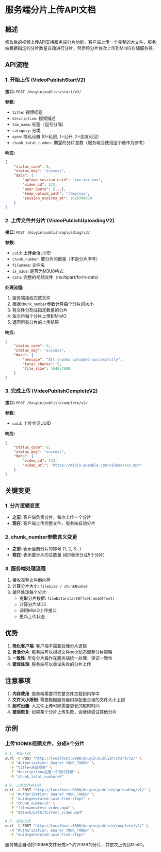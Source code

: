 # 服务端分片上传API文档

## 概述

修改后的视频上传API支持服务端分片功能。客户端上传一个完整的大文件，服务端根据指定的分片数量自动进行分片，然后将分片依次上传到MinIO存储服务器。

## API流程

### 1. 开始上传 (VideoPublishStartV2)

**接口:** `POST /douyin/publish/start/v2/`

**参数:**
- `title`: 视频标题
- `description`: 视频描述  
- `lab_name`: 标签（逗号分隔）
- `category`: 分类
- `open`: 隐私设置 (0=私密, 1=公开, 2=朋友可见)
- `chunk_total_number`: 期望的分片总数（服务端会使用这个值作为参考）

**响应:**
```json
{
    "status_code": 0,
    "status_msg": "success",
    "data": {
        "upload_session_uuid": "xxx-xxx-xxx",
        "video_id": 123,
        "user_quota": {...},
        "temp_upload_path": "/tmp/xxx",
        "session_expires_at": 1629789600
    }
}
```

### 2. 上传文件并分片 (VideoPublishUploadingV2)

**接口:** `POST /douyin/publish/uploading/v2/`

**参数:**
- `uuid`: 上传会话UUID
- `chunk_number`: 要分片的数量（不是分片序号）
- `filename`: 文件名
- `is_m3u8`: 是否为M3U8格式
- `data`: 完整的视频文件（multipart/form-data）

**处理流程:**
1. 服务端接收完整文件
2. 根据`chunk_number`参数计算每个分片的大小
3. 将文件分割成指定数量的分片
4. 依次将每个分片上传到MinIO
5. 返回所有分片的上传结果

**响应:**
```json
{
    "status_code": 0,
    "status_msg": "success",
    "data": {
        "message": "All chunks uploaded successfully",
        "total_chunks": 5,
        "file_size": 104857600
    }
}
```

### 3. 完成上传 (VideoPublishCompleteV2)

**接口:** `POST /douyin/publish/complete/v2/`

**参数:**
- `uuid`: 上传会话UUID

**响应:**
```json
{
    "status_code": 0,
    "status_msg": "success",
    "data": {
        "video_id": 123,
        "video_url": "https://minio.example.com/videos/xxx.mp4"
    }
}
```

## 关键变更

### 1. 分片逻辑变更
- **之前**: 客户端负责分片，每次上传一个分片
- **现在**: 客户端上传完整文件，服务端自动分片

### 2. chunk_number参数含义变更
- **之前**: 表示当前分片的序号 (1, 2, 3...)
- **现在**: 表示要分片的总数量 (如5表示分成5个分片)

### 3. 服务端处理流程
1. 接收完整文件到内存
2. 计算分片大小: `fileSize / chunkNumber`
3. 循环处理每个分片:
   - 提取分片数据: `fileData[startOffset:endOffset]`
   - 计算分片MD5
   - 调用MinIO上传接口
   - 更新上传状态

## 优势

1. **简化客户端**: 客户端不需要处理分片逻辑
2. **灵活分片**: 服务端可以根据文件大小动态调整分片策略
3. **一致性**: 所有分片操作在服务端统一处理，保证一致性
4. **错误处理**: 服务端可以重试失败的分片上传

## 注意事项

1. **内存使用**: 服务端需要将完整文件加载到内存中
2. **文件大小限制**: 需要根据服务器内存配置合理的文件大小上限
3. **超时设置**: 大文件上传可能需要更长的超时时间
4. **错误恢复**: 如果某个分片上传失败，会继续尝试其他分片

## 示例

### 上传100MB视频文件，分成5个分片

```bash
# 1. 开始上传
curl -X POST "http://localhost:8080/douyin/publish/start/v2/" \
  -H "Authorization: Bearer YOUR_TOKEN" \
  -F "title=测试视频" \
  -F "description=这是一个测试视频" \
  -F "chunk_total_number=5"

# 2. 上传文件并分片
curl -X POST "http://localhost:8080/douyin/publish/uploading/v2/" \
  -H "Authorization: Bearer YOUR_TOKEN" \
  -F "uuid=generated-uuid-from-step1" \
  -F "chunk_number=5" \
  -F "filename=test_video.mp4" \
  -F "data=@/path/to/test_video.mp4"

# 3. 完成上传
curl -X POST "http://localhost:8080/douyin/publish/complete/v2/" \
  -H "Authorization: Bearer YOUR_TOKEN" \
  -F "uuid=generated-uuid-from-step1"
```

服务端会自动将100MB文件分成5个约20MB的分片，并依次上传到MinIO。
